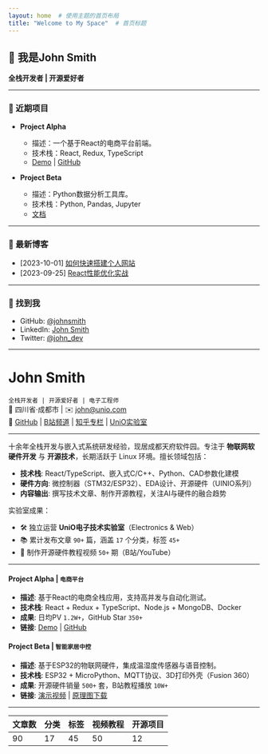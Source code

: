 ```yaml
---
layout: home  # 使用主题的首页布局
title: "Welcome to My Space"  # 首页标题
---
```


## 👋 我是John Smith  
**全栈开发者 | 开源爱好者**  

---

### 🚀 近期项目  
- **Project Alpha**  
  - 描述：一个基于React的电商平台前端。  
  - 技术栈：React, Redux, TypeScript  
  - [Demo](https://demo.com) | [GitHub](https://github.com)  

- **Project Beta**  
  - 描述：Python数据分析工具库。  
  - 技术栈：Python, Pandas, Jupyter  
  - [文档](https://docs.com)  

---

### 📝 最新博客  
- [2023-10-01] [如何快速搭建个人网站](/_posts/2023-10-01-build-website.md)  
- [2023-09-25] [React性能优化实战](/_posts/2023-09-25-react-optimization.md)  

---

### 🔗 找到我  
- GitHub: [@johnsmith](https://github.com)  
- LinkedIn: [John Smith](https://linkedin.com)  
- Twitter: [@john_dev](https://twitter.com)  

---

# John Smith  
`全栈开发者 | 开源爱好者 | 电子工程师`  
📍 四川省·成都市 | ✉️ john@unio.com  
🔗 [GitHub](https://github.com) | [B站频道](https://bilibili.com) | [知乎专栏](https://zhihu.com) | [UniO实验室](https://unio.com)

---
十余年全栈开发与嵌入式系统研发经验，现居成都天府软件园。专注于 **物联网软硬件开发** 与 **开源技术**，长期活跃于 Linux 环境。擅长领域包括：  
- **技术栈**: React/TypeScript、嵌入式C/C++、Python、CAD参数化建模  
- **硬件方向**: 微控制器（STM32/ESP32）、EDA设计、开源硬件（UINIO系列）  
- **内容输出**: 撰写技术文章、制作开源教程，关注AI与硬件的融合趋势  

实验室成果：  
- 🛠 独立运营 **UniO电子技术实验室**（Electronics & Web）  
- 📚 累计发布文章 `90+` 篇，涵盖 `17` 个分类，标签 `45+`  
- 🎥 制作开源硬件教程视频 `50+` 期（B站/YouTube）  

---

#### Project Alpha | `电商平台`  
- **描述**: 基于React的电商全栈应用，支持高并发与自动化测试。  
- **技术栈**: React + Redux + TypeScript、Node.js + MongoDB、Docker  
- **成果**: 日均PV `1.2W+`，GitHub Star `350+`  
- **链接**: [Demo](https://demo.com) | [GitHub](https://github.com)  

#### Project Beta | `智能家居中控`  
- **描述**: 基于ESP32的物联网硬件，集成温湿度传感器与语音控制。  
- **技术栈**: ESP32 + MicroPython、MQTT协议、3D打印外壳（Fusion 360）  
- **成果**: 开源硬件销量 `500+` 套，B站教程播放 `10W+`  
- **链接**: [演示视频](https://bilibili.com) | [原理图下载](https://unio.com)  

---

| 文章数 | 分类 | 标签 | 视频教程 | 开源项目 |
|-------|-----|-----|--------|--------|
| 90    | 17  | 45  | 50     | 12     |


